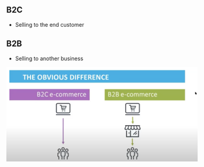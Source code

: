## B2C 
- Selling to the end customer

## B2B
- Selling to another business 

![b2c and b2b](./images/1.png)